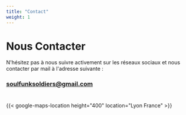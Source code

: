 ```yaml
---
title: "Contact"
weight: 1
---
```

# Nous Contacter

N'hésitez pas à nous suivre activement sur les réseaux sociaux et nous contacter par mail à l'adresse suivante :
### [soulfunksoldiers@gmail.com](mailto:soulfunksoldiers@gmail.com)
# <a href="https://www.facebook.com/The-Souldiers-141354808151" target="_blank"><i class="fab fa-facebook"></i></a> <a href="https://www.instagram.com/souldiersband/" target="_blank"><i class="fab fa-instagram"></i></a>

{{< google-maps-location height="400" location="Lyon France" >}}
